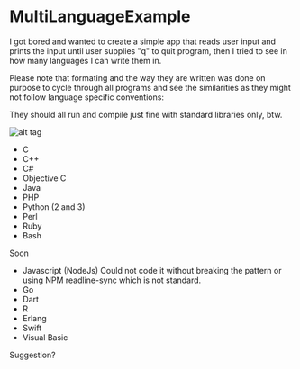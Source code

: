 # MultiLanguageExample

I got bored and wanted to create a simple app that reads user input and prints the input until user supplies "q" to quit program, then I tried to see in how many languages I can write them in.

Please note that formating and the way they are written was done on purpose to cycle through all programs and see the similarities as they might not follow language specific conventions:

They should all run and compile just fine with standard libraries only, btw.

![alt tag](http://i.giphy.com/a6FyDO69QC0U0.gif)

* C
* C++
* C#
* Objective C
* Java
* PHP
* Python (2 and 3)
* Perl
* Ruby
* Bash

Soon
* Javascript (NodeJs) Could not code it without breaking the pattern or using NPM readline-sync which is not standard.
* Go
* Dart
* R
* Erlang
* Swift
* Visual Basic

Suggestion?
